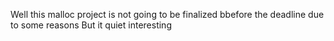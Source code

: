 Well this malloc project is not going to be finalized bbefore the deadline due to some reasons
But it quiet interesting
